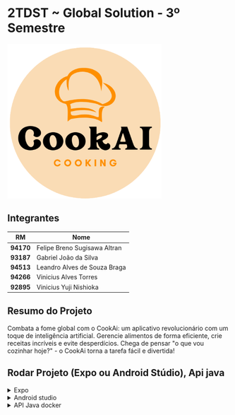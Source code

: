 # 2TDST ~ Global Solution - 3º Semestre

<p>
  <img src="./gs-front/assets/logo-circle.png" width="350" title="hover text">
</p>

## Integrantes

RM | Nome
--- | ---
**94170** | Felipe Breno Sugisawa Altran
**93187** | Gabriel João da Silva
**94513** | Leandro Alves de Souza Braga
**94266** | Vinicius Alves Torres
**92895** | Vinicius Yuji Nishioka


## Resumo do Projeto
Combata a fome global com o CookAi: um aplicativo revolucionário com um toque de inteligência artificial. Gerencie alimentos de forma eficiente, crie receitas incríveis e evite desperdícios.
Chega de pensar "o que vou cozinhar hoje?" - o CookAi torna a tarefa fácil e divertida!

## Rodar Projeto (Expo ou Android Stúdio), Api java
<details>
<summary>Expo</summary>

# Start project
  
  
| Dependency | Version  |
| --- | --- |
| Node | 16.18.0 |
| npm | 8.19.2 |

*instalando dependências*
```
npm i
```

*rodando o projeto*
```
expo start -c
```

*alterano ambiente*
```js
//2tdst-gs-1s-front/gs-front/api.js
import axios from 'axios';
const api = axios.create({
baseURL: 'http://192.168.0.16:8080/',//<<< ALTERAR
headers: {
'Content-Type': 'application/json',
},
});
export default api;
```

</details>

<details>
<summary>Android studio</summary>

### **Dependências**

| Dependency | Version  |
| --- | --- |
| Node | 18.x |
| JDK | 11 |
| npm | 8.19.2 |
| Android Studio | 2022.2.1.20 |
  
### **Recomendações**

* Visual Studio Code
* Chocolatey

### **Instalando dependências e recomendações**

### Chocolatey

Utilize um **terminal com permissão de administrador**.

O comando a seguir instala o Chocolatey e adiciona a passagem de ambiente.

```
@"%SystemRoot%\System32\WindowsPowerShell\v1.0\powershell.exe" -NoProfile -InputFormat None -ExecutionPolicy Bypass -Command "[System.Net.ServicePointManager]::SecurityProtocol = 3072; iex ((New-Object System.Net.WebClient).DownloadString('https://community.chocolatey.org/install.ps1'))" && SET "PATH=%PATH%;%ALLUSERSPROFILE%\chocolatey\bin"
```

Node e o JDK11

**Obs: Caso ja tenha os 2 programas instalados ou algum deles, pule essa etapa ou adicione apenas aquele que esteja faltando "nodejs-lts" ou "openjdk11".**

```
choco install -y nodejs-lts openjdk11
```

Android Studio

https://developer.android.com/studio

Visual Studio Code

https://code.visualstudio.com/

---

### **Configurando Android Studio**

Após abrir o Android Studio:

```
File -> Settings
```

Dentro de Settings:

```
Appearance & Behavior -> System Settings -> Android SDK
```

Selecione a opção **Show Package Details**

Marcar as opções **Android SDK Platform 31** e **Intel x86 Atom_64 System Image** que estarão dentro das opções de **Android 12.0(S)**

Na seção **SDK Tools** selecione a opção **Show Package Details**

Marcar a opção **31.0.0** em **Android SDK Build-Tools**

Clicar em **Apply** e depois **OK**

---

### **Variáveis de Ambiente**

Dentro das váriaveis de ambiente adicione uma nova variável para o **usuário** com os seguintes atributos:

**Obs: altere o valor de <usuário> pelo seu nome de usuário.**

```
Name: ANDROID_HOME
Value: "C:\Users\<usuário>\AppData\Local\Android\Sdk"
```

Para vizualizar se a variável foi adicionada corretamente, uilize o comando no **Powershell**, e procure por **ANDROID_HOME**.

```
Get-ChildItem -Path Env:\
```

Nas variáveis do **sistema**, **edite** a variável **Path** e adicione uma nova com o caminho:

**Obs: altere o valor de <usuário> pelo seu nome de usuário.**

```
C:\Users\<usuário>\AppData\Local\Android\Sdk\platform-tools
```

---

### **Comandos**

*instalando dependências*
```
npm i
```

*rodando o projeto*
```
npm start
```

ou

```
expo start
```

</details>

<details>
<summary>API Java docker</summary>

*depois de abrir o prompt da pasta com Git bash, faça:*
```
cd cook-ai-application/
```
*convert Uto unix format*
```
dos2unix gradlew
```
*voltar pasta*
```
cd ..
```
*rodar api*
```
docker-compose up --build
```
</br>

## Rotas
| Methods | Route  |
|---|---|
| GET | /recipe (Busca todas receitas do usuário logado) |
| GET | /recipe/all (Busca todas receitas de todos usuários) |
| GET | /recipe/count (Busca a quantidade de receitas geradas pelo usuario logado) |
| POST | /recipe (Cria receita) |
| POST | /login (login usuario) |
| POST | /user/register (Registro usuario) |
| GET | /user/all (busca todos usuarios - esse o front n usa) |

</details>
